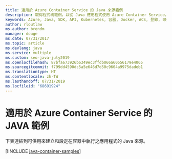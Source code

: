 ```yaml
---
title: 適用於 Azure Container Service 的 Java 來源範例
description: 取得程式碼範例，以從 Java 應用程式使用 Azure Container Service。
keywords: Azure, Java, SDK, API, Kubernetes, 容器, Docker, ACS, 登錄, 映像
author: rloutlaw
ms.author: brendm
manager: douge
ms.date: 07/31/2017
ms.topic: article
ms.devlang: java
ms.service: multiple
ms.custom: seo-java-july2019
ms.openlocfilehash: 87bfa673926b6349ec3ffdb066a60556179e4065
ms.sourcegitcommit: f799dd4590dc5a5e646d7d50c9604a9975dadeb1
ms.translationtype: HT
ms.contentlocale: zh-TW
ms.lasthandoff: 07/31/2019
ms.locfileid: "68691924"
---
```

# <a name="java-samples-for-azure-container-service"></a>適用於 Azure Container Service 的 JAVA 範例

下表連結到可供用來建立和設定在容器中執行之應用程式的 Java 來源。

[!INCLUDE [java-container-samples](includes/java-container-samples.md)]